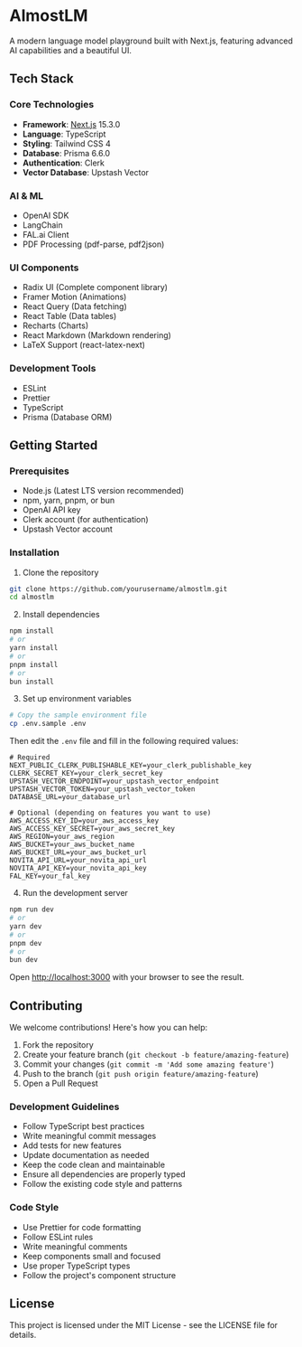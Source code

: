 # AlmostLM

A modern language model playground built with Next.js, featuring advanced AI capabilities and a beautiful UI.

## Tech Stack

### Core Technologies
- **Framework**: [Next.js](https://nextjs.org) 15.3.0
- **Language**: TypeScript
- **Styling**: Tailwind CSS 4
- **Database**: Prisma 6.6.0
- **Authentication**: Clerk
- **Vector Database**: Upstash Vector

### AI & ML
- OpenAI SDK
- LangChain
- FAL.ai Client
- PDF Processing (pdf-parse, pdf2json)

### UI Components
- Radix UI (Complete component library)
- Framer Motion (Animations)
- React Query (Data fetching)
- React Table (Data tables)
- Recharts (Charts)
- React Markdown (Markdown rendering)
- LaTeX Support (react-latex-next)

### Development Tools
- ESLint
- Prettier
- TypeScript
- Prisma (Database ORM)

## Getting Started

### Prerequisites
- Node.js (Latest LTS version recommended)
- npm, yarn, pnpm, or bun
- OpenAI API key
- Clerk account (for authentication)
- Upstash Vector account

### Installation

1. Clone the repository
```bash
git clone https://github.com/yourusername/almostlm.git
cd almostlm
```

2. Install dependencies
```bash
npm install
# or
yarn install
# or
pnpm install
# or
bun install
```

3. Set up environment variables
```bash
# Copy the sample environment file
cp .env.sample .env
```

Then edit the `.env` file and fill in the following required values:
```env
# Required
NEXT_PUBLIC_CLERK_PUBLISHABLE_KEY=your_clerk_publishable_key
CLERK_SECRET_KEY=your_clerk_secret_key
UPSTASH_VECTOR_ENDPOINT=your_upstash_vector_endpoint
UPSTASH_VECTOR_TOKEN=your_upstash_vector_token
DATABASE_URL=your_database_url

# Optional (depending on features you want to use)
AWS_ACCESS_KEY_ID=your_aws_access_key
AWS_ACCESS_KEY_SECRET=your_aws_secret_key
AWS_REGION=your_aws_region
AWS_BUCKET=your_aws_bucket_name
AWS_BUCKET_URL=your_aws_bucket_url
NOVITA_API_URL=your_novita_api_url
NOVITA_API_KEY=your_novita_api_key
FAL_KEY=your_fal_key
```

4. Run the development server
```bash
npm run dev
# or
yarn dev
# or
pnpm dev
# or
bun dev
```

Open [http://localhost:3000](http://localhost:3000) with your browser to see the result.

## Contributing

We welcome contributions! Here's how you can help:

1. Fork the repository
2. Create your feature branch (`git checkout -b feature/amazing-feature`)
3. Commit your changes (`git commit -m 'Add some amazing feature'`)
4. Push to the branch (`git push origin feature/amazing-feature`)
5. Open a Pull Request

### Development Guidelines

- Follow TypeScript best practices
- Write meaningful commit messages
- Add tests for new features
- Update documentation as needed
- Keep the code clean and maintainable
- Ensure all dependencies are properly typed
- Follow the existing code style and patterns

### Code Style

- Use Prettier for code formatting
- Follow ESLint rules
- Write meaningful comments
- Keep components small and focused
- Use proper TypeScript types
- Follow the project's component structure

## License

This project is licensed under the MIT License - see the LICENSE file for details.

